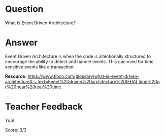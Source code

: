 # Question

What is Event Driven Architecture?

# Answer

Event Driven Architecture is when the code is intentionally structured to encourage the ability to detect and handle events. This can used for time sensitive events like a transaction.

**Resource:** https://www.tibco.com/glossary/what-is-event-driven-architecture#:~:text=Event%2Ddriven%20architecture%20(EDA),time%20or%20near%20real%20time.

# Teacher Feedback

Yup!

Score: 3/3